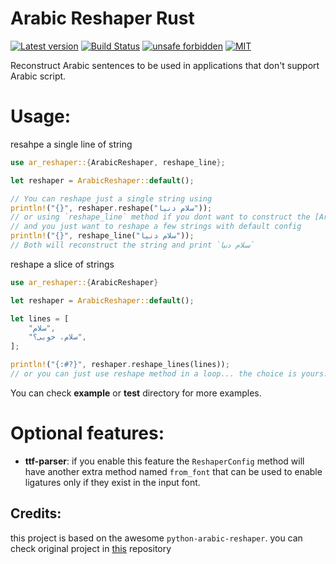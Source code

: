 # Arabic Reshaper Rust
[![Latest version](https://img.shields.io/crates/v/ar-reshaper)](https://crates.io/crates/ar-reshaper)
[![Build Status](https://github.com/YouKnow-sys/ar-reshaper/actions/workflows/rust.yml/badge.svg)](https://github.com/YouKnow-sys/ar-reshaper/actions?workflow=Rust%20CI)
[![unsafe forbidden](https://img.shields.io/badge/unsafe-forbidden-success.svg)](https://github.com/rust-secure-code/safety-dance/)
[![MIT](https://img.shields.io/badge/license-MIT-blue.svg)](https://github.com/YouKnow-sys/ar-reshaper/blob/master/LICENSE)

Reconstruct Arabic sentences to be used in applications that don't support Arabic script.

# Usage:
resahpe a single line of string
```rust
use ar_reshaper::{ArabicReshaper, reshape_line};

let reshaper = ArabicReshaper::default();

// You can reshape just a single string using
println!("{}", reshaper.reshape("سلام دنیا"));
// or using `reshape_line` method if you dont want to construct the [ArabicReshaper]
// and you just want to reshape a few strings with default config
println!("{}", reshape_line("سلام دنیا"));
// Both will reconstruct the string and print `ﺳﻼﻡ ﺩﻧﯿﺎ`
```
reshape a slice of strings
```rust
use ar_reshaper::{ArabicReshaper}

let reshaper = ArabicReshaper::default();

let lines = [
    "سلام",
    "سلام، خوبی؟",
];

println!("{:#?}", reshaper.reshape_lines(lines));
// or you can just use reshape method in a loop... the choice is yours.
```
You can check **example** or **test** directory for more examples.

# Optional features:
- **ttf-parser**: if you enable this feature the `ReshaperConfig` method will have another extra
method named `from_font` that can be used to enable ligatures only if they exist in the input font.

## Credits:
this project is based on the awesome `python-arabic-reshaper`.
you can check original project in [this](https://github.com/mpcabd/python-arabic-reshaper) repository